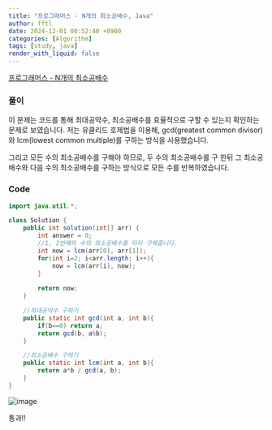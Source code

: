 ```yaml
---
title: "프로그래머스 - N개의 최소공배수, Java"
author: fftl
date: 2024-12-01 00:52:40 +0900
categories: [Algorithm]
tags: [study, java]
render_with_liquid: false
---
```


[프로그래머스 - N개의 최소공배수](https://school.programmers.co.kr/learn/courses/30/lessons/12953)

### 풀이
이 문제는 코드를 통해 최대공약수, 최소공배수를 효율적으로 구할 수 있는지 확인하는 문제로 보였습니다. 저는 유클리드 호제법을 이용해, gcd(greatest common divisor)와 lcm(lowest common multiple)를 구하는 방식을 사용했습니다.

그리고 모든 수의 최소공배수를 구해야 하므로, 두 수의 최소공배수를 구 한뒤 그 최소공배수와 다음 수의 최소공배수를 구하는 방식으로 모든 수를 반복하였습니다.

### Code
```java
import java.util.*;

class Solution {
    public int solution(int[] arr) {
        int answer = 0;
        //1, 2번째의 수의 최소공배수를 미리 구해줍니다.
        int now = lcm(arr[0], arr[1]);
        for(int i=2; i<arr.length; i++){
            now = lcm(arr[i], now);
        }
        
        return now;
    }

	//최대공약수 구하기
    public static int gcd(int a, int b){
        if(b==0) return a;
        return gcd(b, a%b);
    }

	//최소공배수 구하기
    public static int lcm(int a, int b){
        return a*b / gcd(a, b);
    }
}
```

![image](https://github.com/user-attachments/assets/be433db0-ac29-467f-b867-3391358d0c84)

통과!!